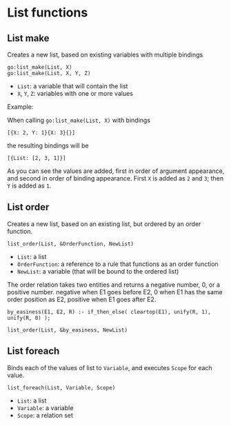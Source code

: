 # List functions

## List make

Creates a new list, based on existing variables with multiple bindings

    go:list_make(List, X)
    go:list_make(List, X, Y, Z)
    
* `List`: a variable that will contain the list
* `X`, `Y`, `Z`: variables with one or more values

Example: 

When calling `go:list_make(List, X)` with bindings 

    [{X: 2, Y: 1}{X: 3}{}] 

the resulting bindings will be

    [{List: [2, 3, 1]}]
    
As you can see the values are added, first in order of argument appearance, and second in order of binding appearance. First `X` is added as `2` and `3`; then `Y` is added as `1`.

## List order

Creates a new list, based on an existing list, but ordered by an order function.

    list_order(List, &OrderFunction, NewList)
    
* `List`: a list
* `OrderFunction`: a reference to a rule that functions as an order function
* `NewList`: a variable (that will be bound to the ordered list)

The order relation takes two entities and returns a negative number, 0, or a positive number. negative when E1 goes before E2, 0 when E1 has the same order position as E2, positive when E1 goes after E2.    
    
    by_easiness(E1, E2, R) :- if_then_else( cleartop(E1), unify(R, 1), unify(R, 0) );
    
    list_order(List, &by_easiness, NewList)

## List foreach

Binds each of the values of list to `Variable`, and executes `Scope` for each value.

    list_foreach(List, Variable, Scope)
    
* `List`: a list
* `Variable`: a variable
* `Scope`: a relation set
